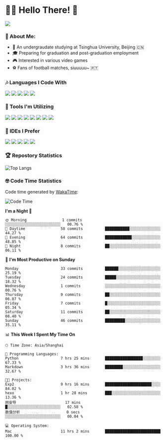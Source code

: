 # 😶‍🌫️ Hello There! 🤩
![](Walt.jpeg)
### 🫣 About Me:

- 🏫 An undergraudate studying at Tsinghua University, Beijing 🇨🇳
- 🎓 Preparing for graduation and post-graduation employment
- 🎮 Interested in various video games
- ⚽ Fans of football matches, siuuuuu~ 🇵🇹

### 🎶 Languages I Code With

![](https://img.shields.io/badge/Python-purple?logo=python) ![](https://img.shields.io/badge/C++-blue?logo=cplusplus) ![](https://img.shields.io/badge/Typescript-darkblue?logo=typescript) ![](https://img.shields.io/badge/Javascript-orange?logo=javascript) ![](https://img.shields.io/badge/Rust-yellow?logo=rust) 

### 👀 Tools I'm Utilizing

![](https://img.shields.io/badge/Pytorch-darkred?logo=pytorch) ![](https://img.shields.io/badge/Torch_Geometric-red?logo=pyg) ![](https://img.shields.io/badge/Jupyter-yellow?logo=jupyter) ![](https://img.shields.io/badge/OpenCV-blue?logo=opencv) ![](https://img.shields.io/badge/React-darkblue?logo=react) ![](https://img.shields.io/badge/mysql-3C5280?logo=Mysql) ![](https://img.shields.io/badge/OpenAI-green?logo=openai) ![](https://img.shields.io/badge/Node.JS-darkgreen?logo=nodedotjs) 

### 🤔 IDEs I Prefer

![](https://img.shields.io/badge/Visual_Studio-darkpink?logo=visualstudio) ![](https://img.shields.io/badge/VSCode-blue?logo=visualstudiocode) ![](https://img.shields.io/badge/Ps-darkblue?logo=adobephotoshop) ![](https://img.shields.io/badge/Pr-purple?logo=adobepremierepro) ![](https://img.shields.io/badge/Office-red?logo=microsoft)

### 🏆 Repostory Statistics

![Top Langs](https://github-readme-stats.vercel.app/api/top-langs/?username=EkkoXiao&layout=compact)

### 🤓 Code Time Statistics

Code time generated by [WakaTime](https://wakatime.com/):

<!--START_SECTION:waka-->
![Code Time](http://img.shields.io/badge/Code%20Time-88%20hrs%2035%20mins-blue)

**I'm a Night 🦉** 

```text
🌞 Morning                1 commits           ░░░░░░░░░░░░░░░░░░░░░░░░░   00.76 % 
🌆 Daytime                58 commits          ███████████░░░░░░░░░░░░░░   44.27 % 
🌃 Evening                64 commits          ████████████░░░░░░░░░░░░░   48.85 % 
🌙 Night                  8 commits           ██░░░░░░░░░░░░░░░░░░░░░░░   06.11 % 
```
📅 **I'm Most Productive on Sunday** 

```text
Monday                   33 commits          ██████░░░░░░░░░░░░░░░░░░░   25.19 % 
Tuesday                  24 commits          █████░░░░░░░░░░░░░░░░░░░░   18.32 % 
Wednesday                1 commits           ░░░░░░░░░░░░░░░░░░░░░░░░░   00.76 % 
Thursday                 9 commits           ██░░░░░░░░░░░░░░░░░░░░░░░   06.87 % 
Friday                   7 commits           █░░░░░░░░░░░░░░░░░░░░░░░░   05.34 % 
Saturday                 11 commits          ██░░░░░░░░░░░░░░░░░░░░░░░   08.40 % 
Sunday                   46 commits          █████████░░░░░░░░░░░░░░░░   35.11 % 
```


📊 **This Week I Spent My Time On** 

```text
🕑︎ Time Zone: Asia/Shanghai

💬 Programming Languages: 
Python                   7 hrs 25 mins       █████████████████░░░░░░░░   67.33 % 
Markdown                 3 hrs 36 mins       ████████░░░░░░░░░░░░░░░░░   32.67 % 

🐱‍💻 Projects: 
Exp2                     9 hrs 16 mins       █████████████████████░░░░   84.02 % 
hexo                     1 hr 28 mins        ███░░░░░░░░░░░░░░░░░░░░░░   13.36 % 
网安导                      17 mins             █░░░░░░░░░░░░░░░░░░░░░░░░   02.58 % 
数值分析                     0 secs              ░░░░░░░░░░░░░░░░░░░░░░░░░   00.04 % 

💻 Operating System: 
Mac                      11 hrs 2 mins       █████████████████████████   100.00 % 
```


<!--END_SECTION:waka-->
<!--
**EkkoXiao/EkkoXiao** is a ✨ _special_ ✨ repository because its `README.md` (this file) appears on your GitHub profile.

Here are some ideas to get you started:

- 🔭 I’m currently working on ...
- 🌱 I’m currently learning ...
- 👯 I’m looking to collaborate on ...
- 🤔 I’m looking for help with ...
- 💬 Ask me about ...
- 📫 How to reach me: ...
- 😄 Pronouns: ...
- ⚡ Fun fact: ...
-->
